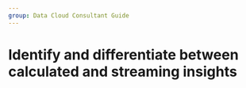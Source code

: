 ```yaml
---
group: Data Cloud Consultant Guide
---
```

# Identify and differentiate between calculated and streaming insights